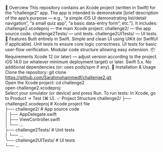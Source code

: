 🚀 Overview
This repository contains an Xcode project (written in Swift) for the “challenge2” app. The app is intended to demonstrate [brief description of the app’s purpose — e.g., “a simple iOS UI demonstrating list/detail navigation”, “a small quiz app”, “a basic data-entry form”, etc.”].
It includes:
challenge2.xcodeproj — the main Xcode project.
challenge2/ — the app source code.
challenge2Tests/ — unit tests.
challenge2UITests/ — UI tests.
🧩 Features
Built entirely in Swift.
Simple and clean UI using UIKit (or SwiftUI if applicable).
Unit tests to ensure core logic correctness.
UI tests for basic user-flow verification.
Modular code structure allowing easy extension.
📦 Requirements
Xcode 12 (or later) — adjust version according to the project.
iOS 14.0 (or whatever minimum deployment target) or later.
Swift 5.x.
No additional dependencies (or: uses pods/spm if any).
🔧 Installation & Usage
Clone the repository:
git clone https://github.com/Sarahmohammedf/challenge2.git  
Open the Xcode project:
cd challenge2  
open challenge2.xcodeproj  
Select your simulator (or device) and press Run.
To run tests: In Xcode, go to Product → Test (⌘ U).
✅ Project Structure
challenge2/
├── challenge2.xcodeproj        # Xcode project file  
├── challenge2/                 # App source code  
│   ├── AppDelegate.swift  
│   ├── ViewController.swift  
│   └── …  
├── challenge2Tests/            # Unit tests  
│   └── …  
└── challenge2UITests/          # UI tests  
    └── …  
